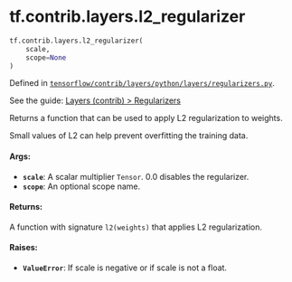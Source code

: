 <div itemscope itemtype="http://developers.google.com/ReferenceObject">
<meta itemprop="name" content="tf.contrib.layers.l2_regularizer" />
</div>

# tf.contrib.layers.l2_regularizer

``` python
tf.contrib.layers.l2_regularizer(
    scale,
    scope=None
)
```



Defined in [`tensorflow/contrib/layers/python/layers/regularizers.py`](https://www.tensorflow.org/code/tensorflow/contrib/layers/python/layers/regularizers.py).

See the guide: [Layers (contrib) > Regularizers](../../../../../api_guides/python/contrib.layers.md#Regularizers)

Returns a function that can be used to apply L2 regularization to weights.

Small values of L2 can help prevent overfitting the training data.

#### Args:

* <b>`scale`</b>: A scalar multiplier `Tensor`. 0.0 disables the regularizer.
* <b>`scope`</b>: An optional scope name.


#### Returns:

A function with signature `l2(weights)` that applies L2 regularization.


#### Raises:

* <b>`ValueError`</b>: If scale is negative or if scale is not a float.